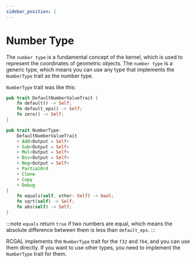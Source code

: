 ```yaml
---
sidebar_position: 1
---
```


# Number Type

The `number type` is a fundamental concept of the kernel, which is used to represent the coordinates of geometric objects. The `number type` is a generic type, which means you can use any type that implements the `NumberType` trait as the number type.

`NumberType` trait was like this:

```rust
pub trait DefaultNumberValueTrait {
    fn default() -> Self;
    fn default_eps() -> Self;
    fn zero() -> Self;
}

pub trait NumberType:
    DefaultNumberValueTrait
    + Add<Output = Self>
    + Sub<Output = Self>
    + Mul<Output = Self>
    + Div<Output = Self>
    + Neg<Output = Self>
    + PartialOrd
    + Clone
    + Copy
    + Debug
{
    fn equals(self, other: Self) -> bool;
    fn sqrt(self) -> Self;
    fn abs(self) -> Self;
}
```

:::note
`equals` return `true` if two numbers are equal, which means the absolute difference between them is less than `default_eps`.
:::

RCGAL implements the `NumberType` trait for the `f32` and `f64`, and you can use them directly. If you want to use other types, you need to implement the `NumberType` trait for them.
